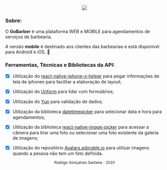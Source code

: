 <div align="center">
  <img src="logo.svg">
</div>




### Sobre:


O **GoBarber** é uma plataforma WEB e MOBILE para agendamentos de serviços de barbearia.


A versão **mobile** é destinado aos clientes das barbearias e está disponível para Android e iOS. :iphone:



### Ferramentas, Técnicas e Bibliotecas da API:



- [x] Utilização do [react-native-iphone-x-helper](https://github.com/ptelad/react-native-iphone-x-helper) para pegar informações de tela de iphonex para facilitar a elaboração de layout;
- [x] Utilização do [Unform](https://unform.dev/) para lidar com formulários;
- [x] Utilização do [Yup](https://github.com/jquense/yup) para validação de dados;
- [x] Utilização da biblioteca [datetimepicker](https://github.com/react-native-community/datetimepicker) para selecionar data e hora para agendamentos;
- [x] Utilização da biblioteca [react-native-image-picker](https://github.com/react-native-community/react-native-image-picker) para acessar a câmera para tirar uma foto ou selecionar uma foto existente da galeria de imagens;
- [x] Utilização do repositório [Avatars.adorable.io](http://avatars.adorable.io/) para utilizar imagens quando a pessoa não tem um foto definida.



<div align="center">
  <small>Rodrigo Gonçalves Santana - 2020</small>
</div>
